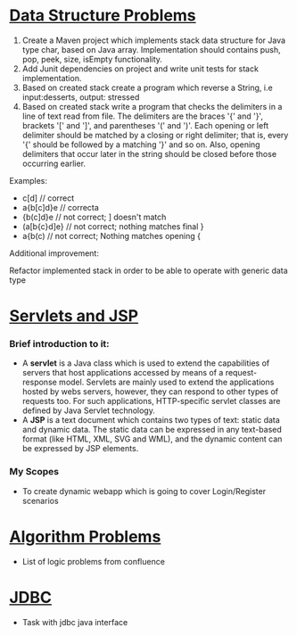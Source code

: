# [Data Structure Problems](DataStructure)
1. Create a Maven project which implements stack data structure for Java type char, based on Java array. Implementation should contains push,  pop, peek, size, isEmpty functionality.
2. Add Junit dependencies on project and write unit tests for stack implementation.
3. Based on created stack create a program which reverse a  String, i.e input:desserts, output: stressed
4. Based on created stack write a program that checks the delimiters in a line of text read from file. The delimiters are the braces '{' and '}', brackets '[' and ']', and parentheses '(' and ')'. Each opening or left delimiter should be matched by a closing or right delimiter; that is, every '{' should be followed by a matching '}' and so on. Also, opening delimiters that occur later in the string should be closed before those occurring earlier. 

Examples:

 - c[d] // correct
 - a{b[c]d}e // correcta
 - {b(c]d}e // not correct; ] doesn't match
 - (a[b{c}d]e} // not correct; nothing matches final }
  - a{b(c) // not correct; Nothing matches opening {
  
Additional improvement:

Refactor implemented stack in order to be able to operate with generic data type <T>

# [Servlets and JSP](Servlets_demo)
### Brief introduction to it:
 - A **servlet** is a Java class which is used to extend the capabilities of servers that host applications accessed by means of a request-response model. Servlets are mainly used to extend the applications hosted by webs servers, however, they can respond to other types of requests too. For such applications, HTTP-specific servlet classes are defined by Java Servlet technology.
 - A **JSP** is a text document which contains two types of text: static data and dynamic data. The static data can be expressed in any text-based format (like HTML, XML, SVG and WML), and the dynamic content can be expressed by JSP elements.

### My Scopes
 - To create dynamic webapp which is going to cover Login/Register scenarios
 
# [Algorithm Problems](algorithm_problems/src)
 - List of logic problems from confluence
 
# [JDBC](jdbc_demo)
 - Task with jdbc java interface